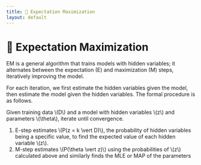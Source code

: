 ```yaml
---
title: 🎉 Expectation Maximization
layout: default
---
```


# 🎉 Expectation Maximization

EM is a general algorithm that trains models with hidden variables; it alternates between the expectation (E) and maximization (M) steps, iteratively improving the model.

For each iteration, we first estimate the hidden variables given the model, then estimate the model given the hidden variables. The formal procedure is as follows.

Given training data \\(D\\) and a model with hidden variables \\(z\\) and parameters \\(\theta\\), iterate until convergence.
1. E-step estimates \\(P(z = k \vert D)\\), the probability of hidden variables being a specific value, to find the expected value of each hidden variable \\(z\\).
2. M-step estimates \\(P(\theta \vert z)\\) using the probabilities of \\(z\\) calculated above and similarly  finds the MLE or MAP of the parameters